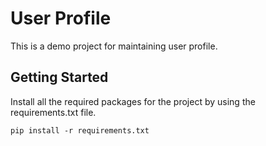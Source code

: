 # User Profile

This is a demo project for maintaining user profile.

## Getting Started

Install all the required packages for the project by using the requirements.txt file.

```
pip install -r requirements.txt
```
